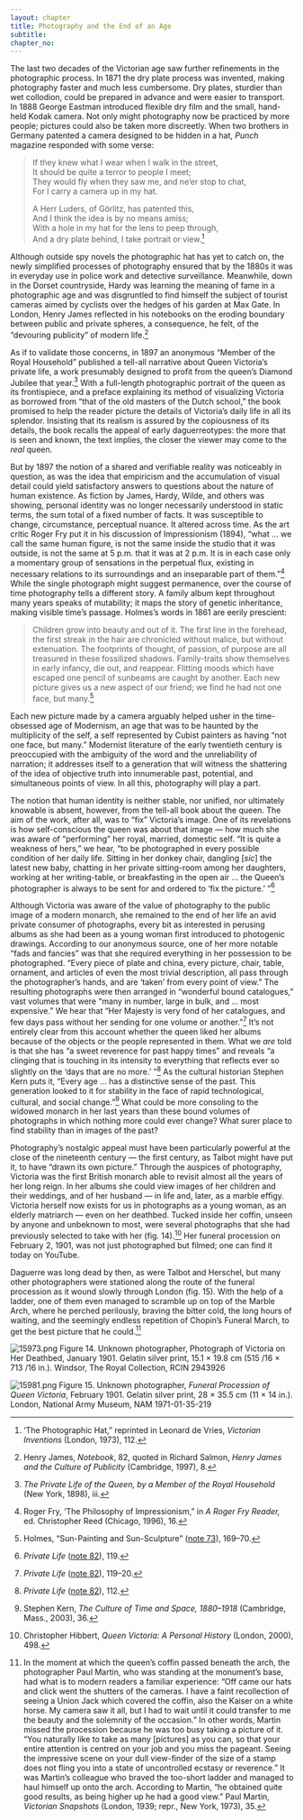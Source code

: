 ```yaml
---
layout: chapter
title: Photography and the End of an Age
subtitle:
chapter_no:
---
```


The last two decades of the Victorian age saw further refinements in the
photographic process. In 1871 the dry plate process was invented, making
photography faster and much less cumbersome. Dry plates, sturdier than
wet collodion, could be prepared in advance and were easier to
transport. In 1888 George Eastman introduced flexible dry film and the
small, hand-held Kodak camera. Not only might photography now be
practiced by more people; pictures could also be taken more discreetly.
When two brothers in Germany patented a camera designed to be hidden in
a hat, *Punch* magazine responded with some verse:

> If they knew what I wear when I walk in the street,\
> It should be quite a terror to people I meet;\
> They would fly when they saw me, and ne’er stop to chat,\
> For I carry a camera up in my hat.
>
> A Herr Luders, of Görlitz, has patented this,\
> And I think the idea is by no means amiss;\
> With a hole in my hat for the lens to peep through,\
> And a dry plate behind, I take portrait or view.[^80]

Although outside spy novels the photographic hat has yet to catch on,
the newly simplified processes of photography ensured that by the 1880s
it was in everyday use in police work and detective surveillance.
Meanwhile, down in the Dorset countryside, Hardy was learning the
meaning of fame in a photographic age and was disgruntled to find
himself the subject of tourist cameras aimed by cyclists over the hedges
of his garden at Max Gate. In London, Henry James reflected in his
notebooks on the eroding boundary between public and private spheres, a
consequence, he felt, of the “devouring publicity” of modern life.[^81]

As if to validate those concerns, in 1897 an anonymous “Member of the
Royal Household” published a tell-all narrative about Queen Victoria’s
private life, a work presumably designed to profit from the queen’s
Diamond Jubilee that year.[^82]
With a full-length photographic portrait of the queen as its
frontispiece, and a preface explaining its method of visualizing
Victoria as borrowed from “that of the old masters of the Dutch school,”
the book promised to help the reader picture the details of Victoria’s
daily life in all its splendor. Insisting that its realism is assured by
the copiousness of its details, the book recalls the appeal of early
daguerreotypes: the more that is seen and known, the text implies, the
closer the viewer may come to the *real* queen.

But by 1897 the notion of a shared and verifiable reality was noticeably
in question, as was the idea that empiricism and the accumulation of
visual detail could yield satisfactory answers to questions about the
nature of human existence. As fiction by James, Hardy, Wilde, and others
was showing, personal identity was no longer necessarily understood in
static terms, the sum total of a fixed number of facts. It was
susceptible to change, circumstance, perceptual nuance. It altered
across time. As the art critic Roger Fry put it in his discussion of
Impressionism (1894), “what … we call the same human figure, is not the
same inside the studio that it was outside, is not the same at 5 p.m.
that it was at 2 p.m. It is in each case only a momentary group of
sensations in the perpetual flux, existing in necessary relations to its
surroundings and an inseparable part of them.”[^83] While the single photograph might
suggest permanence, over the course of time photography tells a
different story. A family album kept throughout many years speaks of
mutability; it maps the story of genetic inheritance, making visible
time’s passage. Holmes’s words in 1861 are eerily prescient:

> Children grow into beauty and out of it. The first line in the
> forehead, the first streak in the hair are chronicled without malice,
> but without extenuation. The footprints of thought, of passion, of
> purpose are all treasured in these fossilized shadows. Family-traits
> show themselves in early infancy, die out, and reappear. Flitting
> moods which have escaped one pencil of sunbeams are caught by another.
> Each new picture gives us a new aspect of our friend; we find he had
> not one face, but many.[^84]

Each new picture made by a camera arguably helped usher in the
time-obsessed age of Modernism, an age that was to be haunted by the
multiplicity of the self, a self represented by Cubist painters as
having “not one face, but many.” Modernist literature of the early
twentieth century is preoccupied with the ambiguity of the word and the
unreliability of narration; it addresses itself to a generation that
will witness the shattering of the idea of objective truth into
innumerable past, potential, and simultaneous points of view. In all
this, photography will play a part.

The notion that human identity is neither stable, nor unified, nor
ultimately knowable is absent, however, from the tell-all book about the
queen. The aim of the work, after all, was to “fix” Victoria’s image.
One of its revelations is how self-conscious the queen was about that
image — how much she was aware of “performing” her royal, married,
domestic self. “It is quite a weakness of hers,” we hear, “to be
photographed in every possible condition of her daily life. Sitting in
her donkey chair, dangling \[*sic*\] the latest new baby, chatting in
her private sitting-room among her daughters, working at her
writing-table, or breakfasting in the open air … the Queen’s
photographer is always to be sent for and ordered to ‘fix the picture.’
”[^85]

Although Victoria was aware of the value of photography to the public
image of a modern monarch, she remained to the end of her life an avid
private consumer of photographs, every bit as interested in perusing
albums as she had been as a young woman first introduced to photogenic
drawings. According to our anonymous source, one of her more notable
“fads and fancies” was that she required everything in her possession to
be photographed. “Every piece of plate and china, every picture, chair,
table, ornament, and articles of even the most trivial description, all
pass through the photographer’s hands, and are ‘taken’ from every point
of view.” The resulting photographs were then arranged in “wonderful
bound catalogues,” vast volumes that were “many in number, large in
bulk, and … most expensive.” We hear that “Her Majesty is very fond of
her catalogues, and few days pass without her sending for one volume or
another.”[^86] It’s not entirely
clear from this account whether the queen liked her albums because of
the objects or the people represented in them. What we *are* told is
that she has “a sweet reverence for past happy times” and reveals “a
clinging that is touching in its intensity to everything that reflects
ever so slightly on the ‘days that are no more.’ ”[^87] As the cultural historian Stephen
Kern puts it, “Every age … has a distinctive sense of the past. This
generation looked to it for stability in the face of rapid
technological, cultural, and social change.”[^88] What could be more consoling to the
widowed monarch in her last years than these bound volumes of
photographs in which nothing more could ever change? What surer place to
find stability than in images of the past?

Photography’s nostalgic appeal must have been particularly powerful at
the close of the nineteenth century — the first century, as Talbot might
have put it, to have “drawn its own picture.” Through the auspices of
photography, Victoria was the first British monarch able to revisit
almost all the years of her long reign. In her albums she could view
images of her children and their weddings, and of her husband — in life
and, later, as a marble effigy. Victoria herself now exists for us in
photographs as a young woman, as an elderly matriarch — even on her
deathbed. Tucked inside her coffin, unseen by anyone and unbeknown to
most, were several photographs that she had previously selected to take
with her (fig. 14).[^89] Her
funeral procession on February 2, 1901, was not just photographed but
filmed; one can find it today on YouTube.

Daguerre was long dead by then, as were Talbot and Herschel, but many
other photographers were stationed along the route of the funeral
procession as it wound slowly through London (fig. 15). With the help of
a ladder, one of them even managed to scramble up on top of the Marble
Arch, where he perched perilously, braving the bitter cold, the long
hours of waiting, and the seemingly endless repetition of Chopin’s
Funeral March, to get the best picture that he could.[^90]

![15973.png](assets/images/15973.png)
Figure 14. Unknown photographer, Photograph of Victoria on Her Deathbed, January
1901. Gelatin silver print, 15.1 × 19.8 cm (515 /16 × 713 /16 in.).
Windsor, The Royal Collection, RCIN 2943926

![15981.png](assets/images/15981.png)
Figure 15. Unknown photographer, *Funeral Procession of Queen Victoria*, February
1901. Gelatin silver print, 28 × 35.5 cm (11 × 14 in.). London, National
Army Museum, NAM 1971-01-35-219

[^80]: ‘The Photographic Hat,” reprinted in Leonard de Vries, *Victorian Inventions* (London, 1973), 112.

[^81]: Henry James, *Notebook*, 82, quoted in Richard Salmon, *Henry James and the Culture of Publicity* (Cambridge, 1997), 8.

[^82]: *The Private Life of the Queen, by a Member of the Royal Household* (New York, 1898), iii.

[^83]: Roger Fry, ‘The Philosophy of Impressionism,” in *A Roger Fry Reader,* ed. Christopher Reed (Chicago, 1996), 16.

[^84]: Holmes, “Sun-Painting and Sun-Sculpture” ([note 73](06_photography_other_arts.html#fn:73)), 169–70.

[^85]: *Private Life* ([note 82](07_photography_end_age.html#fn:82)), 119.

[^86]: *Private Life* ([note 82](07_photography_end_age.html#fn:82)), 119–20.

[^87]: *Private Life* ([note 82](07_photography_end_age.html#fn:82)), 112.

[^88]: Stephen Kern, *The Culture of Time and Space, 1880–1918* (Cambridge, Mass., 2003), 36.

[^89]: Christopher Hibbert, *Queen Victoria: A Personal History* (London, 2000), 498.

[^90]: In the moment at which the queen’s coffin passed beneath the arch, the photographer Paul Martin, who was standing at the monument’s base, had what is to modern readers a familiar experience: “Off came our hats and click went the shutters of the cameras. I have a faint recollection of seeing a Union Jack which covered the coffin, also the Kaiser on a white horse. My camera saw it all, but I had to wait until it could transfer to me the beauty and the solemnity of the occasion.” In other words, Martin missed the procession because he was too busy taking a picture of it. “You naturally like to take as many \[pictures\] as you can, so that your entire attention is centred on your job and you miss the pageant. Seeing the impressive scene on your dull view-finder of the size of a stamp does not fling you into a state of uncontrolled ecstasy or reverence.” It was Martin’s colleague who braved the too-short ladder and managed to haul himself up onto the arch. According to Martin, “he obtained quite good results, as being higher up he had a good view.” Paul Martin, *Victorian Snapshots* (London, 1939; repr., New York, 1973), 35.
